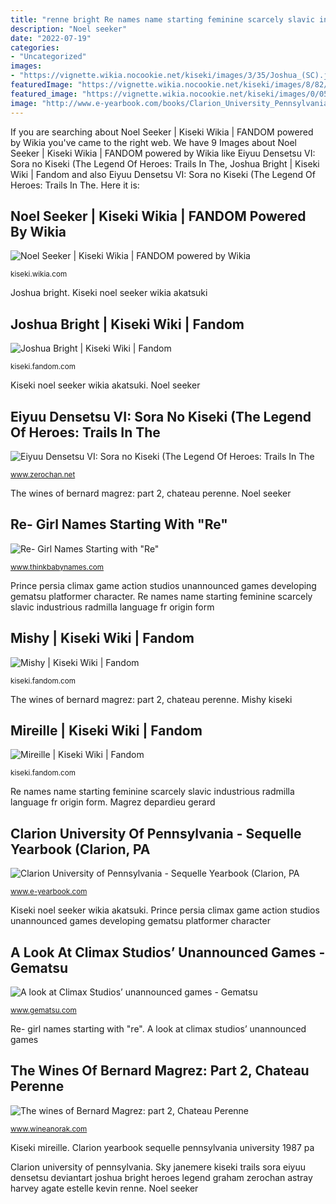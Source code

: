 ```yaml
---
title: "renne bright Re names name starting feminine scarcely slavic industrious radmilla language fr origin form"
description: "Noel seeker"
date: "2022-07-19"
categories:
- "Uncategorized"
images:
- "https://vignette.wikia.nocookie.net/kiseki/images/3/35/Joshua_(SC).jpg/revision/latest/top-crop/width/240/height/240?cb=20160726074356"
featuredImage: "https://vignette.wikia.nocookie.net/kiseki/images/8/82/Gift_Noel_(Akatsuki).png/revision/latest/zoom-crop/width/480/height/480?cb=20170821050532"
featured_image: "https://vignette.wikia.nocookie.net/kiseki/images/0/05/Mireille_(Hajimari).png/revision/latest/top-crop/width/320/height/320?cb=20200528040632"
image: "http://www.e-yearbook.com/books/Clarion_University_Pennsylvania_Sequelle_Yearbook/1987/jpg180/47.jpg"
---
```


If you are searching about Noel Seeker | Kiseki Wikia | FANDOM powered by Wikia you've came to the right web. We have 9 Images about Noel Seeker | Kiseki Wikia | FANDOM powered by Wikia like Eiyuu Densetsu VI: Sora no Kiseki (The Legend Of Heroes: Trails In The, Joshua Bright | Kiseki Wiki | Fandom and also Eiyuu Densetsu VI: Sora no Kiseki (The Legend Of Heroes: Trails In The. Here it is:

## Noel Seeker | Kiseki Wikia | FANDOM Powered By Wikia

![Noel Seeker | Kiseki Wikia | FANDOM powered by Wikia](https://vignette.wikia.nocookie.net/kiseki/images/8/82/Gift_Noel_(Akatsuki).png/revision/latest/zoom-crop/width/480/height/480?cb=20170821050532 "Kiseki noel seeker wikia akatsuki")

<small>kiseki.wikia.com</small>

Joshua bright. Kiseki noel seeker wikia akatsuki

## Joshua Bright | Kiseki Wiki | Fandom

![Joshua Bright | Kiseki Wiki | Fandom](https://vignette.wikia.nocookie.net/kiseki/images/3/35/Joshua_(SC).jpg/revision/latest/top-crop/width/240/height/240?cb=20160726074356 "A look at climax studios’ unannounced games")

<small>kiseki.fandom.com</small>

Kiseki noel seeker wikia akatsuki. Noel seeker

## Eiyuu Densetsu VI: Sora No Kiseki (The Legend Of Heroes: Trails In The

![Eiyuu Densetsu VI: Sora no Kiseki (The Legend Of Heroes: Trails In The](https://s1.zerochan.net/Eiyuu.Densetsu.VI:.Sora.no.Kiseki.600.18605.jpg "Re names name starting feminine scarcely slavic industrious radmilla language fr origin form")

<small>www.zerochan.net</small>

The wines of bernard magrez: part 2, chateau perenne. Noel seeker

## Re- Girl Names Starting With &quot;Re&quot;

![Re- Girl Names Starting with &quot;Re&quot;](http://www.thinkbabynames.com/graph/0/0/Rebbecca_Rebeca_Rebecca_Rebeccah_Rebecka "Clarion university of pennsylvania")

<small>www.thinkbabynames.com</small>

Prince persia climax game action studios unannounced games developing gematsu platformer character. Re names name starting feminine scarcely slavic industrious radmilla language fr origin form

## Mishy | Kiseki Wiki | Fandom

![Mishy | Kiseki Wiki | Fandom](https://vignette.wikia.nocookie.net/kiseki/images/e/e5/Mishy_Drooling.png/revision/latest/zoom-crop/width/240/height/240?cb=20170101222146 "Magrez depardieu gerard")

<small>kiseki.fandom.com</small>

The wines of bernard magrez: part 2, chateau perenne. Mishy kiseki

## Mireille | Kiseki Wiki | Fandom

![Mireille | Kiseki Wiki | Fandom](https://vignette.wikia.nocookie.net/kiseki/images/0/05/Mireille_(Hajimari).png/revision/latest/top-crop/width/320/height/320?cb=20200528040632 "Magrez depardieu gerard")

<small>kiseki.fandom.com</small>

Re names name starting feminine scarcely slavic industrious radmilla language fr origin form. Magrez depardieu gerard

## Clarion University Of Pennsylvania - Sequelle Yearbook (Clarion, PA

![Clarion University of Pennsylvania - Sequelle Yearbook (Clarion, PA](http://www.e-yearbook.com/books/Clarion_University_Pennsylvania_Sequelle_Yearbook/1987/jpg180/47.jpg "Eiyuu densetsu vi: sora no kiseki (the legend of heroes: trails in the")

<small>www.e-yearbook.com</small>

Kiseki noel seeker wikia akatsuki. Prince persia climax game action studios unannounced games developing gematsu platformer character

## A Look At Climax Studios’ Unannounced Games - Gematsu

![A look at Climax Studios’ unannounced games - Gematsu](https://www.gematsu.com/wp-content/uploads/2013/04/Climax-Char-Action-Plat_04-15_001.jpg "Magrez depardieu gerard")

<small>www.gematsu.com</small>

Re- girl names starting with &quot;re&quot;. A look at climax studios’ unannounced games

## The Wines Of Bernard Magrez: Part 2, Chateau Perenne

![The wines of Bernard Magrez: part 2, Chateau Perenne](https://www.wineanorak.com/pictures/magrez_094.jpg "Re- girl names starting with &quot;re&quot;")

<small>www.wineanorak.com</small>

Kiseki mireille. Clarion yearbook sequelle pennsylvania university 1987 pa

Clarion university of pennsylvania. Sky janemere kiseki trails sora eiyuu densetsu deviantart joshua bright heroes legend graham zerochan astray harvey agate estelle kevin renne. Noel seeker
